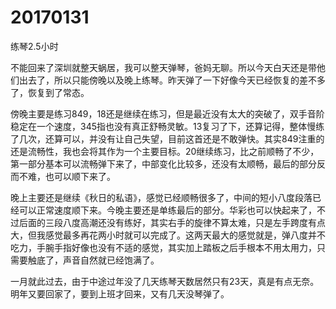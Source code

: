 # 20170131

练琴2.5小时

不能回来了深圳就整天蜗居，我可以整天弹琴，爸妈无聊。所以今天白天还是带他们出去了，所以只能傍晚以及晚上练琴。昨天弹了一下好像今天已经恢复的差不多了，恢复到了常态。

傍晚主要是练习849，18还是继续在练习，但是最近没有太大的突破了，双手音阶稳定在一个速度，345指也没有真正舒畅灵敏。13复习了下，还算记得，整体慢练了几次，还算可以，并没有让自己失望，目前这首还是不敢弹快。其实849注重的还是流畅性，我也会将其作为一个主要目标。20继续练习，比之前顺畅了不少，第一部分基本可以流畅弹下来了，中部变化比较多，还没有太顺畅，最后的部分反而不难，也可以顺下来了。

晚上主要还是继续《秋日的私语》，感觉已经顺畅很多了，中间的短小八度段落已经可以正常速度顺下来。今晚主要还是单练最后的部分。华彩也可以快起来了，不过后面的三段八度高潮还没有练好，其实右手的旋律不算太难，只是左手跨度有点大，但我感觉最多再花两小时就可以完成了。这两天最大的感觉就是，弹八度并不吃力，手腕手指好像也没有不适的感觉，其实加上踏板之后手根本不用太用力，只需要触底了，声音自然就已经饱满了。

一月就此过去，由于中途过年没了几天练琴天数居然只有23天，真是有点无奈。明年又要回家了，要到上班才回来，又有几天没琴弹了。
